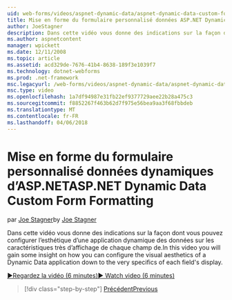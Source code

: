 ```yaml
---
uid: web-forms/videos/aspnet-dynamic-data/aspnet-dynamic-data-custom-form-formatting
title: Mise en forme du formulaire personnalisé données ASP.NET Dynamic | Documents Microsoft
author: JoeStagner
description: Dans cette vidéo vous donne des indications sur la façon dont vous pouvez configurer l’esthétique d’une application dynamique des données sur les caractéristiques très de chaque fichier...
ms.author: aspnetcontent
manager: wpickett
ms.date: 12/11/2008
ms.topic: article
ms.assetid: acd329de-7676-41b4-8638-189f3e1039f7
ms.technology: dotnet-webforms
ms.prod: .net-framework
msc.legacyurl: /web-forms/videos/aspnet-dynamic-data/aspnet-dynamic-data-custom-form-formatting
msc.type: video
ms.openlocfilehash: 1a7df94987e31fb22ef9377729aee22b28a475c3
ms.sourcegitcommit: f8852267f463b62d7f975e56bea9aa3f68fbbdeb
ms.translationtype: MT
ms.contentlocale: fr-FR
ms.lasthandoff: 04/06/2018
---
```

<a name="aspnet-dynamic-data-custom-form-formatting"></a><span data-ttu-id="608a5-103">Mise en forme du formulaire personnalisé données dynamiques d’ASP.NET</span><span class="sxs-lookup"><span data-stu-id="608a5-103">ASP.NET Dynamic Data Custom Form Formatting</span></span>
====================
<span data-ttu-id="608a5-104">par [Joe Stagner](https://github.com/JoeStagner)</span><span class="sxs-lookup"><span data-stu-id="608a5-104">by [Joe Stagner](https://github.com/JoeStagner)</span></span>

<span data-ttu-id="608a5-105">Dans cette vidéo vous donne des indications sur la façon dont vous pouvez configurer l’esthétique d’une application dynamique des données sur les caractéristiques très d’affichage de chaque champ de.</span><span class="sxs-lookup"><span data-stu-id="608a5-105">In this video you will gain some insight on how you can configure the visual aesthetics of a Dynamic Data application down to the very specifics of each field's display.</span></span>

[<span data-ttu-id="608a5-106">&#9654;Regardez la vidéo (6 minutes)</span><span class="sxs-lookup"><span data-stu-id="608a5-106">&#9654; Watch video (6 minutes)</span></span>](https://channel9.msdn.com/Blogs/ASP-NET-Site-Videos/aspnet-dynamic-data-custom-form-formatting)

> [!div class="step-by-step"]
> [<span data-ttu-id="608a5-107">Précédent</span><span class="sxs-lookup"><span data-stu-id="608a5-107">Previous</span></span>](how-to-create-table-specific-custom-forms-in-an-aspnet-dynamic-data-application.md)

